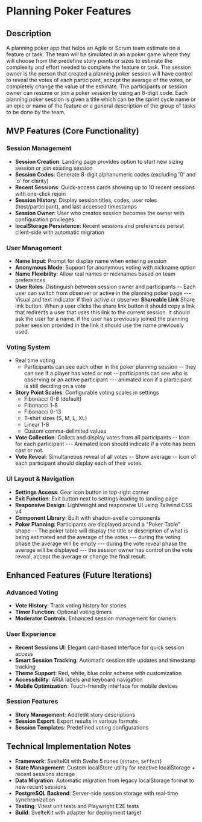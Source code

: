 # Planning Poker Features

## Description

A planning poker app that helps an Agile or Scrum team estimate on a feature or task. The team will be simulated in an a poker game where they will choose from the predefine story points or sizes to estimate the complexity and effort needed to complete the feature or task. The session owner is the person that created a planning poker session will have control to reveal the votes of each participant, accept the average of the votes, or completely change the value of the estimate. The participants or session owner can resume or join a poker session by using an 8-digit code. Each planning poker session is given a title which can be the sprint cycle name or an epic or name of the feature or a general description of the group of tasks to be done by the team.

## MVP Features (Core Functionality)

### Session Management

- **Session Creation**: Landing page provides option to start new sizing session or join existing session
- **Session Codes**: Generate 8-digit alphanumeric codes (excluding '0' and 'o' for clarity)
- **Recent Sessions**: Quick-access cards showing up to 10 recent sessions with one-click rejoin
- **Session History**: Display session titles, codes, user roles (host/participant), and last accessed timestamps
- **Session Owner**: User who creates session becomes the owner with configuration privileges
- **localStorage Persistence**: Recent sessions and preferences persist client-side with automatic migration

### User Management

- **Name Input**: Prompt for display name when entering session
- **Anonymous Mode**: Support for anonymous voting with nickname option
- **Name Flexibility**: Allow real names or nicknames based on team preferences
- **User Roles**: Distinguish between session owner and participants
  -- Each user can switch from observer or active in the planning poker page
  --- Visual and text indicator if their active or observer
  **Shareable Link** Share link button. When a user clicks the share link button it should copy a link that redirects a user that uses this link to the current session. it should ask the user for a name. if the user has previously joined the planning poker session provided in the link it should use the name previously used.

### Voting System
- Real time voting
  - Participants can see each other in the poker planning session
    -- they can see if a player has voted or not
    -- participants can see who is observing or an active participant
      --- animated icon if a plarticipant is still deciding on a vote
- **Story Point Scales**: Configurable voting scales in settings
  - Fibonacci 0-8 (default)
  - Fibonacci 1-8
  - Fibonacci 0-13
  - T-shirt sizes (S, M, L, XL)
  - Linear 1-8
  - Custom comma-delimited values
- **Vote Collection**: Collect and display votes from all participants
  -- Icon for each participant
  --- Animated icon should indicate if a vote has been cast or not.
- **Vote Reveal**: Simultaneous reveal of all votes
  -- Show average
  -- Icon of each participant should display each of their votes.

### UI Layout & Navigation

- **Settings Access**: Gear icon button in top-right corner
- **Exit Function**: Exit button next to settings leading to landing page
- **Responsive Design**: Lightweight and responsive UI using Tailwind CSS v4
- **Component Library**: Built with shadcn-svelte components
- **Poker Planning**: Participants are displayed around a "Poker Table" shape
  -- The poker table will display the title or description of what is being estimated and the average of the votes
  --- during the voting phase the average will be empty
  --- during the vote reveal phase the average will be displayed
  --- the session owner has control on the vote reveal, accept the average or change the final result.

## Enhanced Features (Future Iterations)

### Advanced Voting

- **Vote History**: Track voting history for stories
- **Timer Function**: Optional voting timers
- **Moderator Controls**: Enhanced session management for owners

### User Experience

- **Recent Sessions UI**: Elegant card-based interface for quick session access
- **Smart Session Tracking**: Automatic session title updates and timestamp tracking
- **Theme Support**: Red, white, blue color scheme with customization
- **Accessibility**: ARIA labels and keyboard navigation
- **Mobile Optimization**: Touch-friendly interface for mobile devices

### Session Features

- **Story Management**: Add/edit story descriptions
- **Session Export**: Export results in various formats
- **Session Templates**: Predefined voting configurations

## Technical Implementation Notes

- **Framework**: SvelteKit with Svelte 5 runes (`$state`, `$effect`)
- **State Management**: Custom localStore utility for reactive localStorage + recent sessions storage
- **Data Migration**: Automatic migration from legacy localStorage format to new recent sessions
- **PostgreSQL Backend**: Server-side session storage with real-time synchronization
- **Testing**: Vitest unit tests and Playwright E2E tests
- **Build**: SvelteKit with adapter for deployment target